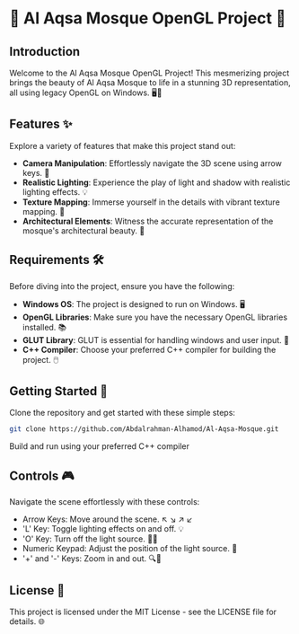 # 🕌 Al Aqsa Mosque OpenGL Project 🌟

## Introduction

Welcome to the Al Aqsa Mosque OpenGL Project! This mesmerizing project brings the beauty of Al Aqsa Mosque to life in a stunning 3D representation, all using legacy OpenGL on Windows. 🖥️🏰

## Features ✨

Explore a variety of features that make this project stand out:

- **Camera Manipulation**: Effortlessly navigate the 3D scene using arrow keys. 📸
- **Realistic Lighting**: Experience the play of light and shadow with realistic lighting effects. 💡
- **Texture Mapping**: Immerse yourself in the details with vibrant texture mapping. 🌈
- **Architectural Elements**: Witness the accurate representation of the mosque's architectural beauty. 🏰

## Requirements 🛠️

Before diving into the project, ensure you have the following:

- **Windows OS**: The project is designed to run on Windows. 🖥️
- **OpenGL Libraries**: Make sure you have the necessary OpenGL libraries installed. 📚
- **GLUT Library**: GLUT is essential for handling windows and user input. 🍩
- **C++ Compiler**: Choose your preferred C++ compiler for building the project. 🖱️

## Getting Started 🚀

Clone the repository and get started with these simple steps:

```bash
git clone https://github.com/Abdalrahman-Alhamod/Al-Aqsa-Mosque.git
```
Build and run using your preferred C++ compiler

## Controls 🎮
Navigate the scene effortlessly with these controls:

- Arrow Keys: Move around the scene. ↖️ ↘️ ↗️ ↙️
- 'L' Key: Toggle lighting effects on and off. 💡
- 'O' Key: Turn off the light source. 🚫💡
- Numeric Keypad: Adjust the position of the light source. 🔢
- '+' and '-' Keys: Zoom in and out. 🔍🔎

## License 📜
This project is licensed under the MIT License - see the LICENSE file for details. 🌐
